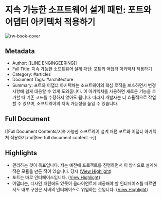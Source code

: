 # 지속 가능한 소프트웨어 설계 패턴: 포트와 어댑터 아키텍처 적용하기

![rw-book-cover](https://vos.line-scdn.net/landpress-content-v2_1761/1666853859663.png?updatedAt=1666853860000)

## Metadata
- Author: [[LINE ENGINGEERING]]
- Full Title: 지속 가능한 소프트웨어 설계 패턴: 포트와 어댑터 아키텍처 적용하기
- Category: #articles
- Document Tags:  #architecture 
- Summary: 포트와 어댑터 아키텍처는 소프트웨어의 핵심 로직을 보호하면서 변경 사항에 쉽게 대응할 수 있게 도와줍니다. 이 아키텍처를 사용하면 새로운 기능을 추가할 때 기존 코드를 수정하지 않아도 됩니다. 따라서 개발자는 더 효율적으로 작업할 수 있으며, 소프트웨어의 지속 가능성을 높일 수 있습니다.

## Full Document
[[Full Document Contents/지속 가능한 소프트웨어 설계 패턴 포트와 어댑터 아키텍처 적용하기.md|See full document content →]]

## Highlights
- 관리하는 것이 목표입니다. 저는 예전에 프로젝트를 진행하면서 이 방식으로 설계해 작은 모듈을 만든 적이 있습니다. 당시 ([View Highlight](https://read.readwise.io/read/01jw5fyd8evrt1znk2fv0m0ex0))
- 포트는 바로 인터페이스입니다. ([View Highlight](https://read.readwise.io/read/01jksz5w0xy9be68emwfpk2yev))
- 어댑터는, 디자인 패턴에도 있듯이 클라이언트에 제공해야 할 인터페이스를 따르면서도 내부 구현은 서버의 인터페이스로 위임하는 것입니다. ([View Highlight](https://read.readwise.io/read/01jksz6jp9yp0rg3n29h76dwh7))
